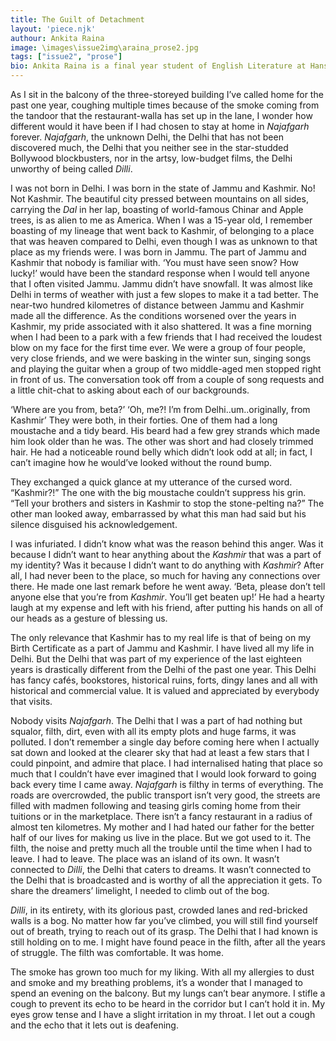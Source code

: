```yaml
---
title: The Guilt of Detachment
layout: 'piece.njk'
authour: Ankita Raina
image: \images\issue2img\araina_prose2.jpg
tags: ["issue2", "prose"]
bio: Ankita Raina is a final year student of English Literature at Hansraj College. She is originally from Kashmir and brought up in Delhi. When she’s not writing for Ostraca or Hans Vision, the college newsletter, she is definitely watching a good movie.
---
```


As I sit in the balcony of the three-storeyed building I’ve called home for the past one year, coughing multiple times because of the smoke coming from the tandoor that the restaurant-walla has set up in the lane, I wonder how different would it have been if I had chosen to stay at home in *Najafgarh* forever. *Najafgarh*, the unknown Delhi, the Delhi that has not been discovered much, the Delhi that you neither see in the star-studded Bollywood blockbusters, nor in the artsy, low-budget films, the Delhi unworthy of being called *Dilli*.

I was not born in Delhi. I was born in the state of Jammu and Kashmir. No! Not Kashmir. The beautiful city pressed between mountains on all sides, carrying the *Dal* in her lap, boasting of world-famous Chinar and Apple trees, is as alien to me as America. When I was a 15-year old, I remember boasting of my lineage that went back to Kashmir, of belonging to a place that was heaven compared to Delhi, even though I was as unknown to that place as my friends were. I was born in Jammu. The part of Jammu and Kashmir that nobody is familiar with. ‘You must have seen snow? How lucky!’ would have been the standard response when I would tell anyone that I often visited Jammu. Jammu didn’t have snowfall. It was almost like Delhi in terms of weather with just a few slopes to make it a tad better. The near-two hundred kilometres of distance between Jammu and Kashmir made all the difference. As the conditions worsened over the years in Kashmir, my pride associated with it also shattered. It was a fine morning when I had been to a park with a few friends that I had received the loudest blow on my face for the first time ever. We were a group of four people, very close friends, and we were basking in the winter sun, singing songs and playing the guitar when a group of two middle-aged men stopped right in front of us. The conversation took off from a couple of song requests and a little chit-chat to asking about each of our backgrounds.

‘Where are you from, beta?’ ‘Oh, me?! I’m from Delhi..um..originally, from Kashmir’ They were both, in their forties. One of them had a long moustache and a tidy beard. His beard had a few grey strands which made him look older than he was. The other was short and had closely trimmed hair. He had a noticeable round belly which didn’t look odd at all; in fact, I can’t imagine how he would’ve looked without the round bump.

They exchanged a quick glance at my utterance of the cursed word. “Kashmir?!” The one with the big moustache couldn’t suppress his grin. “Tell your brothers and sisters in Kashmir to stop the stone-pelting na?” The other man looked away, embarrassed by what this man had said but his silence disguised his acknowledgement.

I was infuriated. I didn’t know what was the reason behind this anger. Was it because I didn’t want to hear anything about the *Kashmir* that was a part of my identity? Was it because I didn’t want to do anything with *Kashmir*? After all, I had never been to the place, so much for having any connections over there. He made one last remark before he went away. ‘Beta, please don’t tell anyone else that you’re from *Kashmir*. You’ll get beaten up!’ He had a hearty laugh at my expense and left with his friend, after putting his hands on all of our heads as a gesture of blessing us.

The only relevance that Kashmir has to my real life is that of being on my Birth Certificate as a part of Jammu and Kashmir. I have lived all my life in Delhi. But the Delhi that was part of my experience of the last eighteen years is drastically different from the Delhi of the past one year. This Delhi has fancy cafés, bookstores, historical ruins, forts, dingy lanes and all with historical and commercial value. It is valued and appreciated by everybody that visits.

Nobody visits *Najafgarh*. The Delhi that I was a part of had nothing but squalor, filth, dirt, even with all its empty plots and huge farms, it was polluted. I don’t remember a single day before coming here when I actually sat down and looked at the clearer sky that had at least a few stars that I could pinpoint, and admire that place. I had internalised hating that place so much that I couldn’t have ever imagined that I would look forward to going back every time I came away. *Najafgarh* is filthy in terms of everything. The roads are overcrowded, the public transport isn’t very good, the streets are filled with madmen following and teasing girls coming home from their tuitions or in the marketplace. There isn’t a fancy restaurant in a radius of almost ten kilometres. My mother and I had hated our father for the better half of our lives for making us live in the place. But we got used to it. The filth, the noise and pretty much all the trouble until the time when I had to leave. I had to leave. The place was an island of its own. It wasn’t connected to *Dilli*, the Delhi that caters to dreams. It wasn’t connected to the Delhi that is broadcasted and is worthy of all the appreciation it gets. To share the dreamers’ limelight, I needed to climb out of the bog.

*Dilli*, in its entirety, with its glorious past, crowded lanes and red-bricked walls is a bog. No matter how far you’ve climbed, you will still find yourself out of breath, trying to reach out of its grasp. The Delhi that I had known is still holding on to me. I might have found peace in the filth, after all the years of struggle. The filth was comfortable. It was home.

The smoke has grown too much for my liking. With all my allergies to dust and smoke and my breathing problems, it’s a wonder that I managed to spend an evening on the balcony. But my lungs can’t bear anymore. I stifle a cough to prevent its echo to be heard in the corridor but I can’t hold it in. My eyes grow tense and I have a slight irritation in my throat. I let out a cough and the echo that it lets out is deafening.